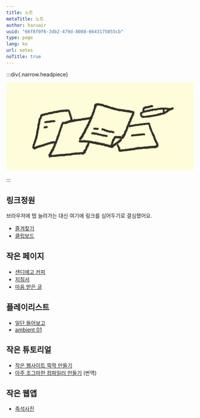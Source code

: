```yaml
---
title: 노트
metaTitle: 노트
author: haruair
uuid: "66f8f0f6-3db2-479d-8088-6643175855cb"
type: page
lang: ko
url: notes
noTitle: true
---
```


:::div{.narrow.headpiece}

![노트](note.webp)

:::

<h2 class="subtitle">링크정원</h2>

브라우저에 탭 늘려가는 대신 여기에 링크를 심어두기로 결심했어요.

  - [즐겨찾기](/ko/bookmarks/)
  - [클립보드](/ko/clipboard/)

<h2 class="subtitle">작은 페이지</h2>

- [샌디에고 커피](/ko/sd/coffee/)
- [지침서](/ko/guidance/)
- [마음 받은 글](/ko/liked/)

<h2 class="subtitle">플레이리스트</h2>

- [일단 들어보고](/ko/playlist/let-me-listen-first)
- [ambient 01](/ko/playlist/ambient-01)

<h2 class="subtitle">작은 튜토리얼</h2>

- [작은 웹사이트 뚝딱 만들기](/ko/how-to/tiny-website/)
- [아주 조그마한 컴파일러 만들기](/ko/post/the-super-tiny-compiler/) (번역)


<h2 class="subtitle">작은 웹앱</h2>

- [즉석사진](/ko/photobooth/)
